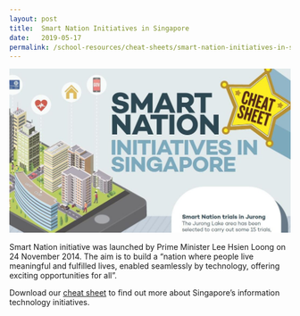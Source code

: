 ```yaml
---
layout: post
title:  Smart Nation Initiatives in Singapore
date:   2019-05-17
permalink: /school-resources/cheat-sheets/smart-nation-initiatives-in-sg
---
```


![Smart Nation Initiatives poster](/images/smart-nation-initiatives.jpg)

Smart Nation initiative was launched by Prime Minister Lee Hsien Loong on 24 November 2014. The aim is to build a “nation where people live meaningful and fulfilled lives, enabled seamlessly by technology, offering exciting opportunities for all”.

Download our [cheat sheet](/document/NLB_Cheatsheet_SmartNation.pdf) to find out more about Singapore’s information technology initiatives.
